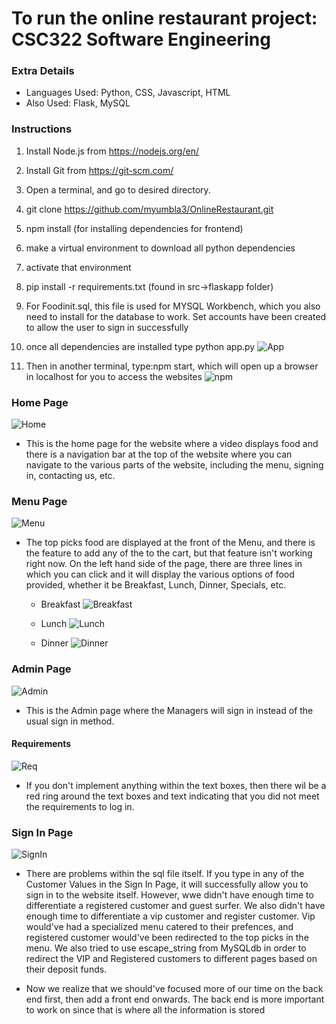 # To run the online restaurant project: CSC322 Software Engineering

### Extra Details
- Languages Used: Python, CSS, Javascript, HTML
- Also Used: Flask, MySQL

### Instructions

1. Install Node.js from https://nodejs.org/en/
2. Install Git from https://git-scm.com/
3. Open a terminal, and go to desired directory.
4. git clone https://github.com/myumbla3/OnlineRestaurant.git
5. npm install (for installing dependencies for frontend)
6. make a virtual environment to download all python dependencies
7. activate that environment
8. pip install -r requirements.txt (found in src->flaskapp folder)
9. For Foodinit.sql, this file is used for MYSQL Workbench, which you also need to install for the database
   to work. Set accounts have been created to allow the user to sign in successfully
10. once all dependencies are installed type python app.py
![App](https://github.com/myumbla3/OnlineRestaurant/blob/main/RImages/app.png)

11. Then in another terminal, type:npm start, which will open up a browser in localhost for you to access the websites
![npm](https://github.com/myumbla3/OnlineRestaurant/blob/main/RImages/npm.png)

### Home Page
![Home](https://github.com/myumbla3/OnlineRestaurant/blob/main/RImages/home.png)

- This is the home page for the website where a video displays food and there is a navigation bar at the top of the website where you can navigate to
  the various parts of the website, including the menu, signing in, contacting us, etc.

### Menu Page
![Menu](https://github.com/myumbla3/OnlineRestaurant/blob/main/RImages/Menu.png)

- The top picks food are displayed at the front of the Menu, and there is the feature to add any of the to the cart, but that feature isn't working right now.
  On the left hand side of the page, there are three lines in which you can click and it will display the various options of food provided, whether it be
  Breakfast, Lunch, Dinner, Specials, etc.
  
  - Breakfast
   ![Breakfast](https://github.com/myumbla3/OnlineRestaurant/blob/main/RImages/Breakfast.png)
   
  - Lunch
   ![Lunch](https://github.com/myumbla3/OnlineRestaurant/blob/main/RImages/lunch.png)
   
  - Dinner
   ![Dinner](https://github.com/myumbla3/OnlineRestaurant/blob/main/RImages/Dinner.png)
   
### Admin Page
![Admin](https://github.com/myumbla3/OnlineRestaurant/blob/main/RImages/admin.png)

- This is the Admin page where the Managers will sign in instead of the usual sign in method.

#### Requirements
![Req](https://github.com/myumbla3/OnlineRestaurant/blob/main/RImages/AdminReq.png)

- If you don't implement anything within the text boxes, then there wil be a red ring around the text boxes and text indicating that
  you did not meet the requirements to log in.

### Sign In Page
![SignIn](https://github.com/myumbla3/OnlineRestaurant/blob/main/RImages/SignIn.png)

- There are problems within the sql file itself. If you type in any of the Customer Values in the Sign In Page,
  it will successfully allow you to sign in to the website itself. However, wwe didn't have enough time 
  to differentiate a registered customer and guest surfer. We also didn't have enough time to differentiate a vip customer and register customer. Vip would've had a 
  specialized menu catered to their prefences, and registered customer would've been redirected to the top picks in the menu. We also tried to use escape_string from
  MySQLdb in order to redirect the VIP and Registered customers to different pages based on their deposit funds.
  
- Now we realize that we should've focused more of our time on the back end first, then add a front end onwards. The back end is more important to work on since that is where
  all the information is stored
